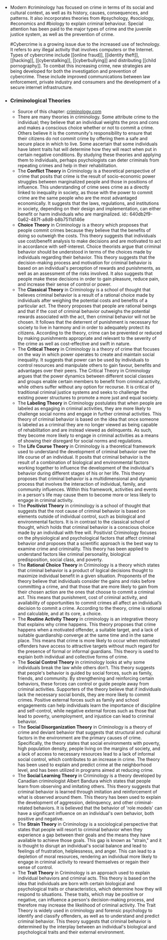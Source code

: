 - Modern #criminology has focused on crime in terms of its social and cultural context, as well as its history, causes, consequences, and patterns. It also incorporates theories from #psychology, #sociology, #economics and #biology to explain criminal behaviour. Special attention has been paid to the major types of crime and the juvenile justice system, as well as the prevention of crime.
  
  #Cybercrime is a growing issue due to the increased use of technology. It refers to any illegal activity that involves computers or the Internet. Types of cybercrime include [[online fraud]], [[identity theft]], [[hacking]], [[cyberstalking]], [[cyberbullying]] and distributing [[child pornography]]. To combat this increasing crime, new strategies are being developed for both the investigation and prevention of cybercrime. These include improved communications between law enforcement, private industry and consumers and the development of a secure internet infrastructure.
- ### Criminological Theories
	- Source of this chapter: [criminology.com](https://www.criminology.com/understanding-criminology-theories/)
	- There are many theories in criminology. Some attribute crime to the individual; they believe that an individual weights the pros and cons and makes a conscious choice whether or not to commit a crime. Others believe it is the community's responsibility to ensure that their citizens do not commit crime by offering them a safe and secure place in which to live. Some ascertain that some individuals have latent traits hat will determine how they will react when put in certain negative conditions. By studying these theories and applying them to individuals, perhaps psychologists can deter criminals from repeating crimes and help in their rehabilitation.
	- The **Conflict Theory** in Criminology is a theoretical perspective of crime that posits that crime is the result of socio-economic power struggles between marginalized people and those in positions of influence. This understanding of crime sees crime as a directly linked to inequality in society, as those with the power to commit crime are the same people who are the most advantaged economically. It suggests that the laws, regulations, and institutions in society, depending on their design and implementation, can either benefit or harm individuals who are marginalized.
	  id:: 640db2f9-0a62-487f-a8d8-b8b7511d146e
	- **Choice Theory** in Criminology is a theory which proposes that people commit crimes because they believe that the benefits of doing so outweigh the costs. This theory suggests that individuals use cost/benefit analysis to make decisions and are motivated to act in accordance with self-interest. Choice theorists argue that criminal behavior should be understood in terms of the choices made by individuals regarding their behavior. This theory suggests that the decision-making process and motivation for criminal behavior is based on an individual's perception of rewards and punishments, as well as an assessment of the risks involved. It also suggests that people make these decisions in order to gain pleasure, reduce pain, and increase their sense of control or power.
	- The **Classical Theory** in Criminology is a school of thought that believes criminal behavior is a result of a rational choice made by individuals after weighing the potential costs and benefits of a particular act. The theory proposes that people are rational beings and that if the cost of criminal behavior outweighs the potential rewards associated with the act, then criminal behavior will not be chosen. It follows that the deterrent of punishment is necessary for society to live in harmony and in order to adequately protect its citizens. According to the theory, crime can be prevented or reduced by making punishments appropriate and relevant to the severity of the crime as well as cost-effective and swift in nature.
	- The **Critical Theory** in Criminology is a theory of crime that focuses on the way in which power operates to create and maintain social inequality. It suggests that power can be used by individuals to control resources and manipulate others to gain favour, benefits and advantages over their peers. The Critical Theory in Criminology argues that the power dynamics between different social classes and groups enable certain members to benefit from criminal activity, while others suffer without any option for recourse. It is critical of traditional criminal justice systems and seeks to challenge the existing power structures to promote a more just and equal society.
	- The **Labeling Theory** in Criminology postulates that when people are labeled as engaging in criminal activities, they are more likely to challenge social norms and engage in further criminal activities. This theory of criminal behavior is based on the idea that once someone is labeled as a criminal they are no longer viewed as being capable of rehabilitation and are instead viewed as delinquents. As such, they become more likely to engage in criminal activities as a means of showing their disregard for social norms and regulations.
	- The **Life Course Theory** in Criminology is a theoretical framework used to understand the development of criminal behavior over the life course of an individual. It posits that criminal behavior is the result of a combination of biological and environmental factors working together to influence the development of the individual's behavior during different stages of his or her life. This theory proposes that criminal behavior is a multidimensional and dynamic process that involves the interaction of individual, family, and community influences. Within this framework, activities and events in a person's life may cause them to become more or less likely to engage in criminal activity.
	- The **Positivist Theory** in criminology is a school of thought that suggests that the root cause of criminal behavior is based on elements outside of individual control, such as biological and environmental factors. It is in contrast to the classical school of thought, which holds that criminal behavior is a conscious choice made by an individual with free will. Positivist Criminology focuses on the physiological and psychological factors that affect criminal behavior and proposes that a scientific approach is the best way to examine crime and criminality. This theory has been applied to understand factors like criminal personality, biological predisposition, social class, and poverty.
	- The **Rational Choice Theory** in Criminology is a theory which states that criminal behavior is a product of logical decisions thought to maximize individual benefit in a given situation. Proponents of the theory believe that individuals consider the gains and risks before committing a crime, and that those that are more likely to gain from their chosen action are the ones that choose to commit a criminal act. This means that punishment, cost of criminal activity, and availability of opportunities to commit crimes all affect an individual’s decision to commit a crime. According to the theory, crime is rational and calculable, and at its core, a choice.
	- The **Routine Activity Theory** in criminology is an integrative theory that explains why crime happens. This theory proposes that crime happens when a motivated offender, a suitable target, and a lack of suitable guardianship converge at the same time and in the same place. This means that crime is more likely to occur when motivated offenders have access to attractive targets without much regard for the presence of formal or informal guardians. This theory is used to explain both individual and collective forms of crime.
	- The **Social Control Theory** in criminology looks at why some individuals break the law while others don’t. This theory suggests that people's behavior is guided by social forces, such as family, friends, and community. By strengthening and reinforcing certain behaviors, these forces can control or guide people away from criminal activities. Supporters of the theory believe that if individuals lack the necessary social bonds, they are more likely to commit crimes. Positive external forces such as family and school engagements can help individuals learn the importance of discipline and self-control, while negative external forces such as those that lead to poverty, unemployment, and injustice can lead to criminal behavior.
	- The **Social Disorganization Theory** in Criminology is a theory of crime and deviant behavior that suggests that structural and cultural factors in the environment are the primary causes of crime. Specifically, the theory states that social environments with poverty, high population density, people living on the margins of society, and a lack of access to necessary resources lead to a lack of informal social control, which contributes to an increase in crime. The theory has been used to explain and predict crime at the neighborhood level, and has been utilized in programs aimed at reducing crime.
	- The **Social Learning Theory** in Criminology is a theory developed by Canadian criminologist Albert Bandura which states that people learn from observing and imitating others. This theory suggests that criminal behavior is learned through imitation and reinforcement of what is observed around them. This theory has been used to explain the development of aggression, delinquency, and other criminal-related behaviors. It is believed that the behavior of 'role models' can have a significant influence on an individual's own behavior, both positive and negative.
	- The **Strain Theory** in Criminology is a sociological perspective that states that people will resort to criminal behavior when they experience a gap between their goals and the means they have available to achieve those goals. This gap is known as "strain," and it is thought to disrupt an individual's social balance and lead to feelings of frustration, helplessness, and anger. This can lead to a depletion of moral resources, rendering an individual more likely to engage in criminal activity to reward themselves or regain their sense of control.
	- The **Trait Theory** in Criminology is an approach used to explain individual behaviors and criminal acts. This theory is based on the idea that individuals are born with certain biological and psychological traits or characteristics, which determine how they will respond to situations. These traits, which may be positive or negative, can influence a person's decision-making process, and therefore may increase the likelihood of criminal activity. The Trait Theory is widely used in criminology and forensic psychology to identify and classify offenders, as well as to understand and predict criminal behavior. This theory suggests that criminal behavior is determined by the interplay between an individual's biological and psychological traits and their external environment.